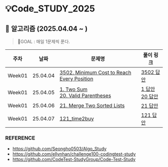 # 💡Code_STUDY_2025

## 🎇 알고리즘 (2025.04.04 ~ )
>
> 🎯GOAL : 매일 1문제씩 푼다.
>

|          주차          |    날짜      |문제명                                                      |       풀이 링크         |
| --------------- | --------------- | ------------------------------------------------------------ | -------- |
| Week01 | 25.04.04<br /> |[3502. Minimum Cost to Reach Every Position](https://leetcode.com/contest/weekly-contest-443/problems/minimum-cost-to-reach-every-position/) | <a href=".\weekly_leet\443.cpp">3502 답안</a> |
| Week01 | 25.04.05<br /> |[1. Two Sum](https://leetcode.com/problems/two-sum/description/)</br>[20. Valid Parentheses](https://leetcode.com/problems/valid-parentheses/description/) | <a href=".\grind75\1_twosum.cpp">1 답안</a> <br/>  <a href=".\grind75\20_valid_parentheses.cpp">20 답안</a> |
| Week01 | 25.04.06<br /> |[21. Merge Two Sorted Lists](https://leetcode.com/problems/merge-two-sorted-lists/description/) | <a href=".\grind75\21_merge_two_sortedlists.cpp"> 21 답안</a> | 
| Week01 | 25.04.07<br /> |[121_time2buy](https://leetcode.com/problems/best-time-to-buy-and-sell-stock/description/) | <a href=".\grind75\121_time2buy.cpp"> 121 답안</a> |



### REFERENCE
- https://github.com/Seongho0503/Algo_Study
- https://github.com/ellynhan/challenge100-codingtest-study
- https://github.com/CodeTest-StudyGroup/Code-Test-Study
